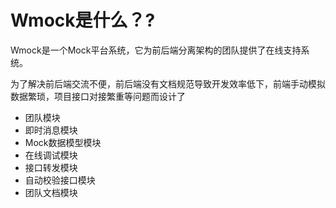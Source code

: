 # Wmock是什么？?

Wmock是一个Mock平台系统，它为前后端分离架构的团队提供了在线支持系统。

为了解决前后端交流不便，前后端没有文档规范导致开发效率低下，前端手动模拟数据繁琐，项目接口对接繁重等问题而设计了

* 团队模块
* 即时消息模块
* Mock数据模型模块
* 在线调试模块
* 接口转发模块
* 自动校验接口模块
* 团队文档模块
